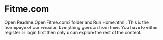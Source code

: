 # Fitme.com

Open Readme:Open Fitme.com2 folder and Run Home.html . This is the homepage of our website. Everything goes on from here.
You have to either register or login first then only u can explore the rest of the content.  
